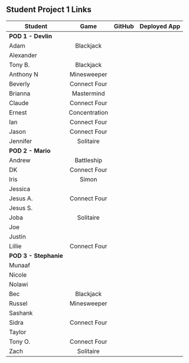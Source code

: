 ## Student Project 1 Links

| Student | Game | GitHub | Deployed App |
|---|:---:|:---:|:---:|
| **POD 1 - Devlin** |  |  |  |
| Adam | Blackjack |  |  |
| Alexander |  |  |  |
| Tony B. | Blackjack |  |  |
| Anthony N | Minesweeper |  |  |
| Beverly | Connect Four |  |  |
| Brianna | Mastermind |  |  |
| Claude | Connect Four |  |  |
| Ernest | Concentration |  |  |
| Ian | Connect Four |  |  |
| Jason | Connect Four |  |  |
| Jennifer | Solitaire |  |  |
| **POD 2 - Mario** |  |  |  |
| Andrew | Battleship |  |  |
| DK | Connect Four |  |  |
| Iris | Simon |  |  |
| Jessica |  |  |  |
| Jesus A. | Connect Four |  |  |
| Jesus S. |  |  |  |
| Joba | Solitaire |  |  |
| Joe |  |  |  |
| Justin |  |  |  |
| Lillie | Connect Four |  |  |
| **POD 3 - Stephanie** |  |  |  |
| Munaaf |  |  |  |
| Nicole |  |  |  |
| Nolawi |  |  |  |
| Bec | Blackjack |  |  |
| Russel | Minesweeper |  |  |
| Sashank |  |  |  |
| Sidra | Connect Four |  |  |
| Taylor |  |  |  |
| Tony O. | Connect Four |  |  |
| Zach | Solitaire |  |  |

